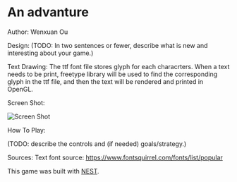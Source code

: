 # An advanture

Author: Wenxuan Ou

Design: (TODO: In two sentences or fewer, describe what is new and interesting about your game.)

Text Drawing: The ttf font file stores glyph for each characrters. When a text needs to be print, freetype library will be used to find the corresponding glyph in the ttf file, and then the text will be rendered and printed in OpenGL. 

Screen Shot:

![Screen Shot](screenshot.png)

How To Play:

(TODO: describe the controls and (if needed) goals/strategy.)

Sources: Text font source: https://www.fontsquirrel.com/fonts/list/popular

This game was built with [NEST](NEST.md).

